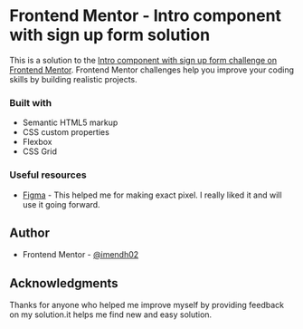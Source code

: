 # Frontend Mentor - Intro component with sign up form solution

This is a solution to the [Intro component with sign up form challenge on Frontend Mentor](https://www.frontendmentor.io/challenges/intro-component-with-signup-form-5cf91bd49edda32581d28fd1). Frontend Mentor challenges help you improve your coding skills by building realistic projects. 

### Built with

- Semantic HTML5 markup
- CSS custom properties
- Flexbox
- CSS Grid

### Useful resources

- [Figma](https://www.figma.com/) - This helped me for making exact pixel. I really liked it and will use it going forward.

## Author

- Frontend Mentor - [@imendh02](https://www.frontendmentor.io/profile/imendh02)

## Acknowledgments

Thanks for anyone who helped me improve myself by providing feedback on my solution.it helps me find new and easy solution.